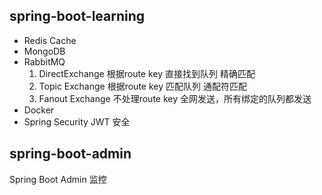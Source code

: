## spring-boot-learning
  * Redis Cache
  * MongoDB
  * RabbitMQ
    1. DirectExchange 根据route key 直接找到队列 精确匹配
    1. Topic Exchange 根据route key 匹配队列 通配符匹配
    1. Fanout Exchange 不处理route key 全网发送，所有绑定的队列都发送
  * Docker
  * Spring Security JWT 安全
## spring-boot-admin
Spring Boot Admin 监控
  
